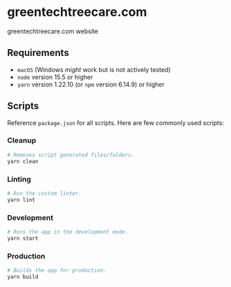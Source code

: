 # greentechtreecare.com

greentechtreecare.com website

## Requirements

- `macOS` (Windows _might_ work but is not actively tested)
- `node` version 15.5 or higher
- `yarn` version 1.22.10 (or `npm` version 6.14.9) or higher

## Scripts

Reference `package.json` for all scripts. Here are few commonly used scripts:

### Cleanup

```sh
# Removes script generated files/folders.
yarn clean
```

### Linting

```sh
# Run the custom linter.
yarn lint
```

### Development

```sh
# Runs the app in the development mode.
yarn start
```

### Production

```sh
# Builds the app for production.
yarn build
```
